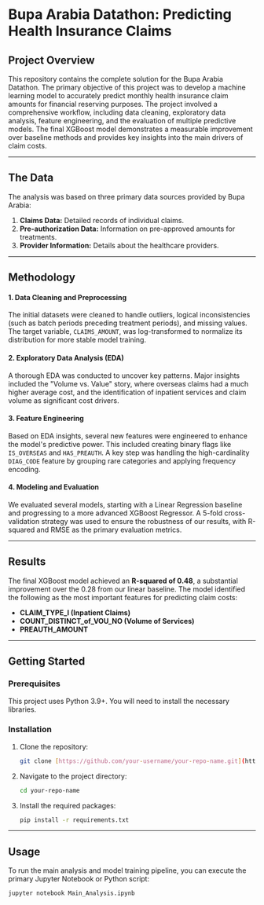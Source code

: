 # Bupa Arabia Datathon: Predicting Health Insurance Claims

## Project Overview

This repository contains the complete solution for the Bupa Arabia Datathon. The primary objective of this project was to develop a machine learning model to accurately predict monthly health insurance claim amounts for financial reserving purposes. The project involved a comprehensive workflow, including data cleaning, exploratory data analysis, feature engineering, and the evaluation of multiple predictive models. The final XGBoost model demonstrates a measurable improvement over baseline methods and provides key insights into the main drivers of claim costs.

---

## The Data

The analysis was based on three primary data sources provided by Bupa Arabia:
1.  **Claims Data:** Detailed records of individual claims.
2.  **Pre-authorization Data:** Information on pre-approved amounts for treatments.
3.  **Provider Information:** Details about the healthcare providers.

---

## Methodology

#### 1. Data Cleaning and Preprocessing
The initial datasets were cleaned to handle outliers, logical inconsistencies (such as batch periods preceding treatment periods), and missing values. The target variable, `CLAIMS_AMOUNT`, was log-transformed to normalize its distribution for more stable model training.

#### 2. Exploratory Data Analysis (EDA)
A thorough EDA was conducted to uncover key patterns. Major insights included the "Volume vs. Value" story, where overseas claims had a much higher average cost, and the identification of inpatient services and claim volume as significant cost drivers.

#### 3. Feature Engineering
Based on EDA insights, several new features were engineered to enhance the model's predictive power. This included creating binary flags like `IS_OVERSEAS` and `HAS_PREAUTH`. A key step was handling the high-cardinality `DIAG_CODE` feature by grouping rare categories and applying frequency encoding.

#### 4. Modeling and Evaluation
We evaluated several models, starting with a Linear Regression baseline and progressing to a more advanced XGBoost Regressor. A 5-fold cross-validation strategy was used to ensure the robustness of our results, with R-squared and RMSE as the primary evaluation metrics.

---

## Results

The final XGBoost model achieved an **R-squared of 0.48**, a substantial improvement over the 0.28 from our linear baseline. The model identified the following as the most important features for predicting claim costs:
- **CLAIM_TYPE_I (Inpatient Claims)**
- **COUNT_DISTINCT_of_VOU_NO (Volume of Services)**
- **PREAUTH_AMOUNT**

---

## Getting Started

### Prerequisites
This project uses Python 3.9+. You will need to install the necessary libraries.

### Installation
1.  Clone the repository:
    ```bash
    git clone [https://github.com/your-username/your-repo-name.git](https://github.com/your-username/your-repo-name.git)
    ```
2.  Navigate to the project directory:
    ```bash
    cd your-repo-name
    ```
3.  Install the required packages:
    ```bash
    pip install -r requirements.txt
    ```

---

## Usage

To run the main analysis and model training pipeline, you can execute the primary Jupyter Notebook or Python script:
```bash
jupyter notebook Main_Analysis.ipynb
